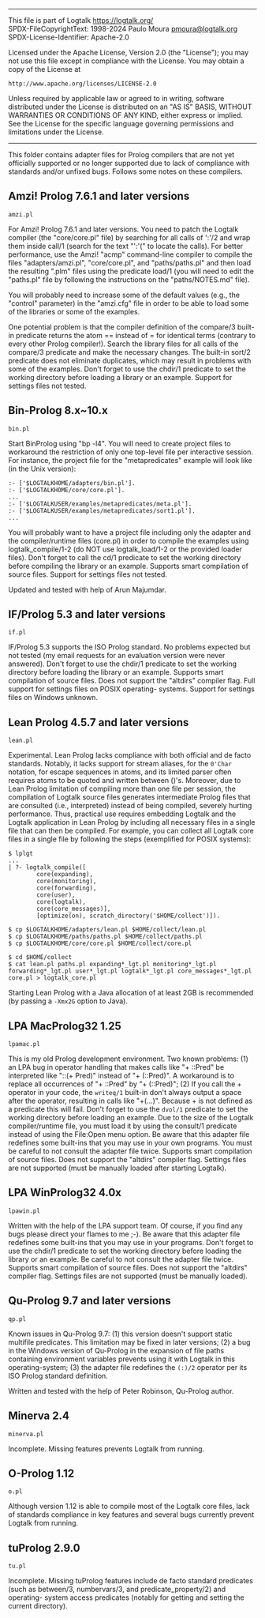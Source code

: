 ________________________________________________________________________

This file is part of Logtalk <https://logtalk.org/>  
SPDX-FileCopyrightText: 1998-2024 Paulo Moura <pmoura@logtalk.org>  
SPDX-License-Identifier: Apache-2.0

Licensed under the Apache License, Version 2.0 (the "License");
you may not use this file except in compliance with the License.
You may obtain a copy of the License at

    http://www.apache.org/licenses/LICENSE-2.0

Unless required by applicable law or agreed to in writing, software
distributed under the License is distributed on an "AS IS" BASIS,
WITHOUT WARRANTIES OR CONDITIONS OF ANY KIND, either express or implied.
See the License for the specific language governing permissions and
limitations under the License.
________________________________________________________________________


This folder contains adapter files for Prolog compilers that are not yet
officially supported or no longer supported due to lack of compliance
with standards and/or unfixed bugs. Follows some notes on these compilers.


Amzi! Prolog 7.6.1 and later versions
-------------------------------------

	amzi.pl

For Amzi! Prolog 7.6.1 and later versions. You need to patch the Logtalk
compiler (the "core/core.pl" file) by searching for all calls of
':'/2 and wrap them inside call/1 (search for the text "':'(" to locate
the calls). For better performance, use the Amzi! "acmp" command-line
compiler to compile the files "adapters/amzi.pl", "core/core.pl",
and "paths/paths.pl" and then load the resulting ".plm" files
using the predicate load/1 (you will need to edit the "paths.pl" file
by following the instructions on the "paths/NOTES.md" file).

You will probably need to increase some of the default values (e.g., the
"control" parameter) in the "amzi.cfg" file in order to be able to load
some of the libraries or some of the examples.

One potential problem is that the compiler definition of the compare/3
built-in predicate returns the atom == instead of = for identical terms
(contrary to every other Prolog compiler!). Search the library files for
all calls of the compare/3 predicate and make the necessary changes.
The built-in sort/2 predicate does not eliminate duplicates, which may
result in problems with some of the examples. Don't forget to use the
chdir/1 predicate to set the working directory before loading a library
or an example. Support for settings files not tested.


Bin-Prolog 8.x~10.x
-------------------

	bin.pl

Start BinProlog using "bp -l4". You will need to create project files to
workaround the restriction of only one top-level file per interactive
session. For instance, the project file for the "metapredicates" example
will look like (in the Unix version):

	:- ['$LOGTALKHOME/adapters/bin.pl'].
	:- ['$LOGTALKHOME/core/core.pl'].
	...
	:- ['$LOGTALKUSER/examples/metapredicates/meta.pl'].
	:- ['$LOGTALKUSER/examples/metapredicates/sort1.pl'].
	...

You will probably want to have a project file including only the adapter
and the compiler/runtime files (core.pl) in order to compile the
examples using logtalk_compile/1-2 (do NOT use logtalk_load/1-2 or the
provided loader files). Don't forget to call the cd/1 predicate to set
the working directory before compiling the library or an example.
Supports smart compilation of source files. Support for settings files
not tested.

Updated and tested with help of Arun Majumdar.


IF/Prolog 5.3 and later versions
--------------------------------

	if.pl

IF/Prolog 5.3 supports the ISO Prolog standard. No problems expected
but not tested (my email requests for an evaluation version were never
answered). Don't forget to use the chdir/1 predicate to set the
working directory before loading the library or an example. Supports
smart compilation of source files. Does not support the "altdirs"
compiler flag. Full support for settings files on POSIX operating-
systems. Support for settings files on Windows unknown.


Lean Prolog 4.5.7 and later versions
------------------------------------

	lean.pl

Experimental. Lean Prolog lacks compliance with both official and de facto
standards. Notably, it lacks support for stream aliases, for the `0'Char`
notation, for escape sequences in atoms, and its limited parser often
requires atoms to be quoted and written between ()'s. Moreover, due to
Lean Prolog limitation of compiling more than one file per session, the
compilation of Logtalk source files generates intermediate Prolog files
that are consulted (i.e., interpreted) instead of being compiled, severely
hurting performance. Thus, practical use requires embedding Logtalk and the
Logtalk application in Lean Prolog by including all necessary files in a
single file that can then be compiled. For example, you can collect all
Logtalk core files in a single file by following the steps (exemplified
for POSIX systems):

	$ lplgt
	...
	| ?- logtalk_compile([
			core(expanding),
			core(monitoring),
			core(forwarding),
			core(user),
			core(logtalk),
			core(core_messages)],
			[optimize(on), scratch_directory('$HOME/collect')]).

	$ cp $LOGTALKHOME/adapters/lean.pl $HOME/collect/lean.pl
	$ cp $LOGTALKHOME/paths/paths.pl $HOME/collect/paths.pl
	$ cp $LOGTALKHOME/core/core.pl $HOME/collect/core.pl

	$ cd $HOME/collect
	$ cat lean.pl paths.pl expanding*_lgt.pl monitoring*_lgt.pl forwarding*_lgt.pl user*_lgt.pl logtalk*_lgt.pl core_messages*_lgt.pl core.pl > logtalk_core.pl

Starting Lean Prolog with a Java allocation of at least 2GB is recommended
(by passing a `-Xmx2G` option to Java).


LPA MacProlog32 1.25
--------------------

	lpamac.pl

This is my old Prolog development environment. Two known problems: (1) an
LPA bug in operator handling that makes calls like "\+ ::Pred" be
interpreted like "::(\+ Pred)" instead of "\+ (::Pred)". A workaround is
to replace all occurrences of "\+ ::Pred" by "\+ (::Pred)"; (2) If you call
the \+ operator in your code, the `writeq/1` built-in don't always output a
space after the operator, resulting in calls like "\+(...)". Because \+ is
not defined as a predicate this will fail. Don't forget to use the `dvol/1`
predicate to set the working directory before loading an example.
Due to the size of the Logtalk compiler/runtime file, you must load it by
using the consult/1 predicate instead of using the File:Open menu option.
Be aware that this adapter file redefines some built-ins that
you may use in your own programs. You must be careful to not consult the
adapter file twice. Supports smart compilation of source files. Does not
support the "altdirs" compiler flag. Settings files are not supported
(must be manually loaded after starting Logtalk).


LPA WinProlog32 4.0x
--------------------

	lpawin.pl

Written with the help of the LPA support team. Of course, if you find
any bugs please direct your flames to me ;-). Be aware that this adapter
file redefines some built-ins that you may use in your programs. Don't
forget to use the chdir/1 predicate to set the working directory before
loading the library or an example. Be careful to not consult the adapter
file twice. Supports smart compilation of source files. Does not support
the "altdirs" compiler flag. Settings files are not supported (must be
manually loaded).


Qu-Prolog 9.7 and later versions
--------------------------------

	qp.pl

Known issues in Qu-Prolog 9.7: (1) this version doesn't support static
multifile predicates. This limitation may be fixed in later versions;
(2) a bug in the Windows version of Qu-Prolog in the expansion of file
paths containing environment variables prevents using it with Logtalk
in this operating-system; (3) the adapter file redefines the `(:)/2`
operator per its ISO Prolog standard definition.

Written and tested with the help of Peter Robinson, Qu-Prolog author.


Minerva 2.4
-----------

	minerva.pl

Incomplete. Missing features prevents Logtalk from running.


O-Prolog 1.12
-------------

	o.pl

Although version 1.12 is able to compile most of the Logtalk core files,
lack of standards compliance in key features and several bugs currently
prevent Logtalk from running.


tuProlog 2.9.0
--------------

	tu.pl

Incomplete. Missing tuProlog features include de facto standard predicates
(such as between/3, numbervars/3, and predicate_property/2) and operating-
system access predicates (notably for getting and setting the current
directory).
